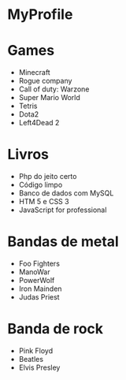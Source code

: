 # MyProfile

# Games

* Minecraft
* Rogue company
* Call of duty: Warzone
* Super Mario World
* Tetris
* Dota2
* Left4Dead 2

# Livros

* Php do jeito certo
* Código limpo
* Banco de dados com MySQL
* HTM 5 e CSS 3
* JavaScript for professional

# Bandas de metal

* Foo Fighters
* ManoWar
* PowerWolf
* Iron Mainden
* Judas Priest

# Banda de rock

* Pink Floyd
* Beatles
* Elvis Presley
